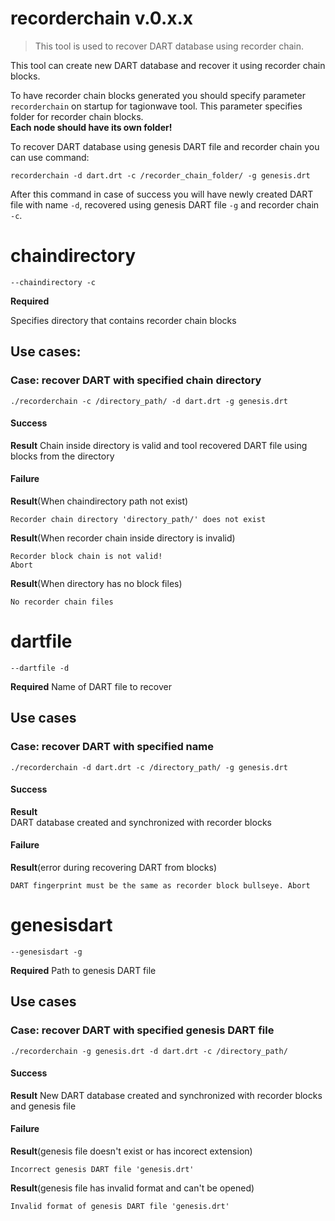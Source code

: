 # recorderchain v.0.x.x
> This tool is used to recover DART database using recorder chain.

This tool can create new DART database and recover it using recorder chain blocks.

To have recorder chain blocks generated you should specify parameter `recorderchain` on startup for tagionwave tool. This parameter specifies folder for recorder chain blocks.
<br>**Each node should have its own folder!**

To recover DART database using genesis DART file and recorder chain you can use command:
```
recorderchain -d dart.drt -c /recorder_chain_folder/ -g genesis.drt
```
After this command in case of success you will have newly created DART file with name `-d`, recovered using genesis DART file `-g` and recorder chain `-c`.

# chaindirectory
```
--chaindirectory -c
```
**Required**

Specifies directory that contains recorder chain blocks

## Use cases:
### Case: recover DART with specified chain directory
```
./recorderchain -c /directory_path/ -d dart.drt -g genesis.drt
```
#### Success
**Result**
Chain inside directory is valid and tool recovered DART file using blocks from the directory

#### Failure
**Result**(When chaindirectory path not exist)<br>
```
Recorder chain directory 'directory_path/' does not exist
```

**Result**(When recorder chain inside directory is invalid)<br>
```
Recorder block chain is not valid!
Abort
```

**Result**(When directory has no block files)<br>
```
No recorder chain files
```

# dartfile
```
--dartfile -d
```
**Required** 
Name of DART file to recover

## Use cases
### Case: recover DART with specified name
```
./recorderchain -d dart.drt -c /directory_path/ -g genesis.drt
```
#### Success
**Result**<br>
DART database created and synchronized with recorder blocks

#### Failure
**Result**(error during recovering DART from blocks)<br>
```
DART fingerprint must be the same as recorder block bullseye. Abort
```


# genesisdart
```
--genesisdart -g
```
**Required** 
Path to genesis DART file

## Use cases
### Case: recover DART with specified genesis DART file
```
./recorderchain -g genesis.drt -d dart.drt -c /directory_path/
```
#### Success
**Result**
New DART database created and synchronized with recorder blocks and genesis file

#### Failure
**Result**(genesis file doesn't exist or has incorect extension)
```
Incorrect genesis DART file 'genesis.drt'
```

**Result**(genesis file has invalid format and can't be opened)
```
Invalid format of genesis DART file 'genesis.drt'
```
